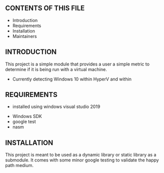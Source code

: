 CONTENTS OF THIS FILE
---------------------

 * Introduction
 * Requirements
 * Installation
 * Maintainers


INTRODUCTION
------------
This project is a simple module that provides a user a simple metric to determine if it is being run with a virtual machine. 

 * Currently detecting Windows 10 within HyperV and within 

REQUIREMENTS
------------
- installed using windows visual studio 2019
* Windows SDK
* google test 
* nasm 

INSTALLATION
------------

This project is meant to be used as a dynamic library or static library as a submodule. It comes with some minor google testing to validate the happy path medium. 
